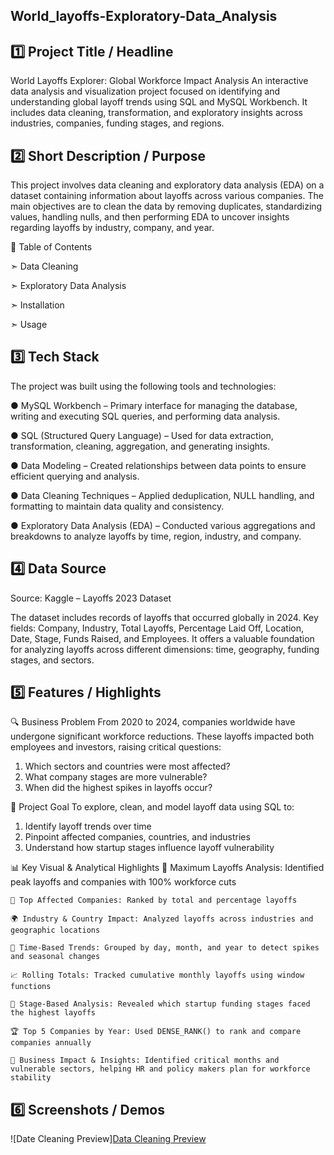 ## World_layoffs-Exploratory-Data_Analysis


## 1️⃣ Project Title / Headline
World Layoffs Explorer: Global Workforce Impact Analysis
An interactive data analysis and visualization project focused on identifying and understanding global layoff trends using SQL and MySQL Workbench. It includes data cleaning, transformation, and exploratory insights across industries, companies, funding stages, and regions.


## 2️⃣ Short Description / Purpose
This project involves data cleaning and exploratory data analysis (EDA) on a dataset containing information about layoffs across various companies. The main objectives are to clean the data by removing duplicates, standardizing values, handling nulls, and then performing EDA to uncover insights regarding layoffs by industry, company, and year.

📌 Table of Contents

  ➣ Data Cleaning

  ➣ Exploratory Data Analysis

  ➣ Installation

  ➣ Usage


## 3️⃣ Tech Stack
The project was built using the following tools and technologies:

 ●  MySQL Workbench – Primary interface for managing the database, writing and executing SQL queries, and performing data analysis.

 ●  SQL (Structured Query Language) – Used for data extraction, transformation, cleaning, aggregation, and generating insights.

 ●  Data Modeling – Created relationships between data points to ensure efficient querying and analysis.

 ●  Data Cleaning Techniques – Applied deduplication, NULL handling, and formatting to maintain data quality and consistency.

 ●  Exploratory Data Analysis (EDA) – Conducted various aggregations and breakdowns to analyze layoffs by time, region, industry, and company.


## 4️⃣ Data Source
Source: Kaggle – Layoffs 2023 Dataset

The dataset includes records of layoffs that occurred globally in 2024.
Key fields: Company, Industry, Total Layoffs, Percentage Laid Off, Location, Date, Stage, Funds Raised, and Employees. It offers a valuable foundation for analyzing layoffs across different dimensions: time, geography, funding stages, and sectors.


## 5️⃣ Features / Highlights
🔍 Business Problem
From 2020 to 2024, companies worldwide have undergone significant workforce reductions. These layoffs impacted both employees and investors, raising critical questions:

  1. Which sectors and countries were most affected?
  2. What company stages are more vulnerable?
  3. When did the highest spikes in layoffs occur?

🎯 Project Goal
To explore, clean, and model layoff data using SQL to:

  1. Identify layoff trends over time
  2. Pinpoint affected companies, countries, and industries
  3. Understand how startup stages influence layoff vulnerability

📊 Key Visual & Analytical Highlights
    📌 Maximum Layoffs Analysis: Identified peak layoffs and companies with 100% workforce cuts
    
    🏢 Top Affected Companies: Ranked by total and percentage layoffs
    
    🌍 Industry & Country Impact: Analyzed layoffs across industries and geographic locations
    
    📅 Time-Based Trends: Grouped by day, month, and year to detect spikes and seasonal changes
    
    📈 Rolling Totals: Tracked cumulative monthly layoffs using window functions
    
    🚀 Stage-Based Analysis: Revealed which startup funding stages faced the highest layoffs
    
    🏆 Top 5 Companies by Year: Used DENSE_RANK() to rank and compare companies annually
    
    💼 Business Impact & Insights: Identified critical months and vulnerable sectors, helping HR and policy makers plan for workforce stability

    

## 6️⃣ Screenshots / Demos
![Date Cleaning Preview][Data Cleaning Preview](https://github.com/ramtejamanni/World-layoffs-Exploratory-Data-Analysis/blob/main/data_cleaning_pic.png)




